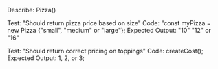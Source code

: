Describe: Pizza()

Test: "Should return pizza price based on size" 
Code: "const myPizza = new Pizza {"small", "medium" or "large"}; 
Expected Output: "10" "12" or "16"

Test: "Should return correct pricing on toppings" 
Code: createCost(); 
Expected Output: 1, 2, or 3;

